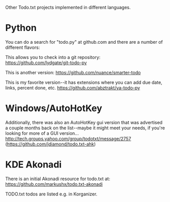 Other Todo.txt projects implemented in different languages.

# Python
You can do a search for "todo.py" at github.com and there are a number of different flavors:

This allows you to check into a git repository:
https://github.com/lydgate/git-todo-py

This is another version:
https://github.com/nuance/smarter-todo

This is my favorite version--it has extensions where you can add due date, links, percent done, etc. 
https://github.com/abztrakt/ya-todo-py

# Windows/AutoHotKey 

Additionally, there was also an AutoHotKey gui version that was advertised a couple months back on the list--maybe it might meet your needs, if you're looking for more of a GUI version...
http://tech.groups.yahoo.com/group/todotxt/message/2757
(https://github.com/jdiamond/todo.txt-ahk)

# KDE Akonadi

There is an initial Akonadi resource for todo.txt at:
https://github.com/markushx/todo.txt-akonadi

TODO.txt todos are listed e.g. in Korganizer.
